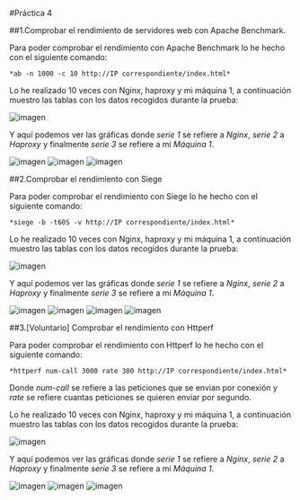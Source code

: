 #Práctica 4

##1.Comprobar el rendimiento de servidores web con Apache Benchmark.

Para poder comprobar el rendimiento con Apache Benchmark lo he hecho con el siguiente comando:

	*ab -n 1000 -c 10 http://IP correspondiente/index.html*
	
Lo he realizado 10 veces con Nginx, haproxy y mi máquina 1, a continuación muestro las tablas
con los datos recogidos durante la prueba:

![imagen](https://github.com/beacortescontreras/SWAP/blob/master/Practica4/imagenes/ABtablas.PNG)

Y aquí podemos ver las gráficas donde *serie 1* se refiere a *Nginx*, *serie 2* a *Haproxy* y 
finalmente *serie 3* se refiere a mi *Máquina 1*.

![imagen](https://github.com/beacortescontreras/SWAP/blob/master/Practica4/imagenes/AB1.PNG)
![imagen](https://github.com/beacortescontreras/SWAP/blob/master/Practica4/imagenes/AB2.PNG)
![imagen](https://github.com/beacortescontreras/SWAP/blob/master/Practica4/imagenes/AB3.PNG)

##2.Comprobar el rendimiento con Siege

Para poder comprobar el rendimiento con Siege lo he hecho con el siguiente comando:

	*siege -b -t60S -v http://IP correspondiente/index.html*
	
Lo he realizado 10 veces con Nginx, haproxy y mi máquina 1, a continuación muestro las tablas
con los datos recogidos durante la prueba:

![imagen](https://github.com/beacortescontreras/SWAP/blob/master/Practica4/imagenes/Siegetablas.PNG)

Y aquí podemos ver las gráficas donde *serie 1* se refiere a *Nginx*, *serie 2* a *Haproxy* y 
finalmente *serie 3* se refiere a mi *Máquina 1*.

![imagen](https://github.com/beacortescontreras/SWAP/blob/master/Practica4/imagenes/availa.PNG)
![imagen](https://github.com/beacortescontreras/SWAP/blob/master/Practica4/imagenes/Siege2.PNG)
![imagen](https://github.com/beacortescontreras/SWAP/blob/master/Practica4/imagenes/Siege3.PNG)
![imagen](https://github.com/beacortescontreras/SWAP/blob/master/Practica4/imagenes/trans.PNG)

##3.[Voluntario] Comprobar el rendimiento con Httperf

Para poder comprobar el rendimiento con Httperf lo he hecho con el siguiente comando:

	*httperf num-call 3000 rate 300 http://IP correspondiente/index.html*
	
Donde *num-call* se refiere a las peticiones que se envian por conexión y *rate* se refiere
cuantas peticiones se quieren enviar por segundo.

Lo he realizado 10 veces con Nginx, haproxy y mi máquina 1, a continuación muestro las tablas
con los datos recogidos durante la prueba:

![imagen](https://github.com/beacortescontreras/SWAP/blob/master/Practica4/imagenes/HTTPERFtablas.PNG)

Y aquí podemos ver las gráficas donde *serie 1* se refiere a *Nginx*, *serie 2* a *Haproxy* y 
finalmente *serie 3* se refiere a mi *Máquina 1*.

![imagen](https://github.com/beacortescontreras/SWAP/blob/master/Practica4/imagenes/httperf1.PNG)
![imagen](https://github.com/beacortescontreras/SWAP/blob/master/Practica4/imagenes/httperf2.PNG)
![imagen](https://github.com/beacortescontreras/SWAP/blob/master/Practica4/imagenes/httperf3.PNG)
	
	
